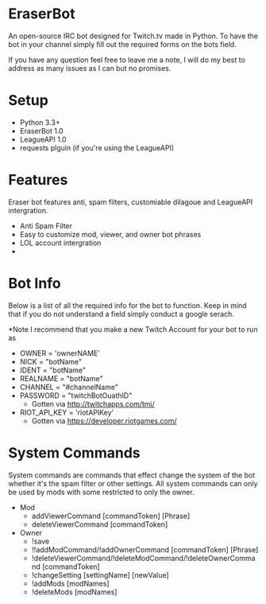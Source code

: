 # EraserBot
An open-source IRC bot designed for Twitch.tv made in Python. To have the bot in your channel simply fill out the required forms on the bots field.

If you have any question feel free to leave me a note, I will do my best to address as many issues as I can but no promises.

# Setup
- Python 3.3+
- EraserBot 1.0
- LeagueAPI 1.0
- requests plguin (if you're using the LeagueAPI)

# Features
Eraser bot features anti, spam filters, customiable dilagoue and LeagueAPI intergration.

- Anti Spam Filter
- Easy to customize mod, viewer, and owner bot phrases
- LOL account intergration
- 

# Bot Info
Below is a list of all the required info for the bot to function. Keep in mind that if you do not understand a field simply conduct a google serach.

*Note I recommend that you make a new Twitch Account for your bot to run as
- OWNER = 'ownerNAME'
- NICK = "botName"
- IDENT = "botName"
- REALNAME = "botName"
- CHANNEL = "#channelName"
- PASSWORD = "twitchBotOuathID"
  - Gotten via http://twitchapps.com/tmi/
- RIOT_API_KEY = 'riotAPIKey'
  - Gotten via https://developer.riotgames.com/ 

# System Commands
System commands are commands that effect change the system of the bot whether it's the spam filter or other settings. All system commands can only be used by mods with some restricted to only the owner.

- Mod
  - addViewerCommand [commandToken] [Phrase]
  - deleteViewerCommand [commandToken]
- Owner
  - !save
  - !!addModCommand/!addOwnerCommand [commandToken] [Phrase]
  - !deleteViewerCommand/!deleteModCommand/!deleteOwnerCommand [commandToken]
  - !changeSetting [settingName] [newValue]
  - !addMods [modNames]
  - !deleteMods [modNames]
